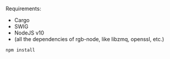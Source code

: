 Requirements:
- Cargo
- SWIG
- NodeJS v10
- (all the dependencies of rgb-node, like libzmq, openssl, etc.)

```
npm install
```
